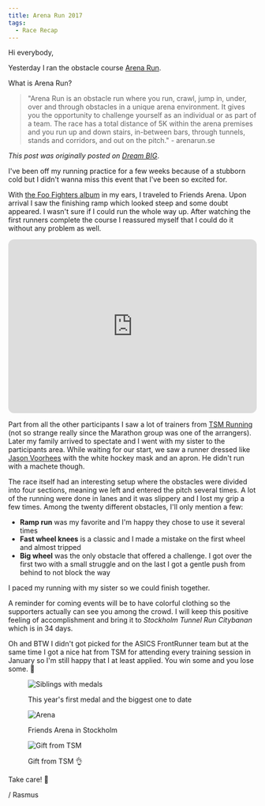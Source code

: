 ```yaml
---
title: Arena Run 2017
tags:
  - Race Recap
---
```


Hi everybody,

Yesterday I ran the obstacle course [Arena Run](https://runnersworld.se/arenarun/).

What is Arena Run?

> "Arena Run is an obstacle run where you run, crawl, jump in, under, over and through obstacles in a unique arena environment. It gives you the opportunity to challenge yourself as an individual or as part of a team. The race has a total distance of 5K within the arena premises and you run up and down stairs, in-between bars, through tunnels, stands and corridors, and out on the pitch." - arenarun.se

<!--more-->

*This post was originally posted on [Dream BIG](https://rasmus-nordling.netlify.app/health-fitness/2017/02/19/arena-run-2017/)*.

I've been off my running practice for a few weeks because of a stubborn cold but I didn't wanna miss this event that I've been so excited for.

With [the Foo Fighters album](https://en.wikipedia.org/wiki/Foo_Fighters_(album)) in my ears, I traveled to Friends Arena. Upon arrival I saw the finishing ramp which looked steep and some doubt appeared. I wasn't sure if I could run the whole way up. After watching the first runners complete the course I reassured myself that I could do it without any problem as well.

<iframe style="border-radius:12px" src="https://open.spotify.com/embed/album/4EnNuo8fG7dMoxMefbApRY?utm_source=generator" width="100%" height="352" frameBorder="0" allowfullscreen="" allow="autoplay; clipboard-write; encrypted-media; fullscreen; picture-in-picture" loading="lazy"></iframe>

Part from all the other participants I saw a lot of trainers from [TSM Running](https://www.stockholmmarathon.se/tsm-running/) (not so strange really since the Marathon group was one of the arrangers).
Later my family arrived to spectate and I went with my sister to the participants area.
While waiting for our start, we saw a runner dressed like [Jason Voorhees](http://fridaythe13th.wikia.com/wiki/Jason_Voorhees) with the white hockey mask and an apron. He didn't run with a machete though.

The race itself had an interesting setup where the obstacles were divided into four sections, meaning we left and entered the pitch several times. A lot of the running were done in lanes and it was slippery and I lost my grip a few times.
Among the twenty different obstacles, I'll only mention a few:

- **Ramp run** was my favorite and I'm happy they chose to use it several times
- **Fast wheel knees** is a classic and I made a mistake on the first wheel and almost tripped
- **Big wheel** was the only obstacle that offered a challenge. I got over the first two with a small struggle and on the last I got a gentle push from behind to not block the way

I paced my running with my sister so we could finish together.

A reminder for coming events will be to have colorful clothing so the supporters actually can see you among the crowd.
I will keep this positive feeling of accomplishment and bring it to _Stockholm Tunnel Run Citybanan_ which is in 34 days.

Oh and BTW I didn't got picked for the ASICS FrontRunner team but at the same time I got a nice hat from TSM for attending every training session in January so I'm still happy that I at least applied. You win some and you lose some. 🙂

<figure>

  ![Siblings with medals](/img/rasmus/siblings-with-medals-regular.webp)
  <figcaption>This year's first medal and the biggest one to date</figcaption>
</figure>

<figure>

  ![Arena](/img/events/arena-run-regular.webp)
  <figcaption>Friends Arena in Stockholm</figcaption>
</figure>

<figure>

  ![Gift from TSM](/img/personal/gift-from-tsm-small.webp)
  <figcaption>Gift from TSM 👌</figcaption>
</figure>

Take care! 🙂

/ Rasmus
